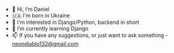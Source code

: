 - 👋 Hi, I’m Daniel
- :ukraine:  I'm born in Ukraine
- 👀 I'm interested in Django/Python, backend in short
- 🌱 I’m currently learning Django
- 📫 If you have any suggestions, or just want to ask something - neondiablo132@gmail.com

<!---
NeonDiablo/NeonDiablo is a ✨ special ✨ repository because its `README.md` (this file) appears on your GitHub profile.
You can click the Preview link to take a look at your changes.
--->
